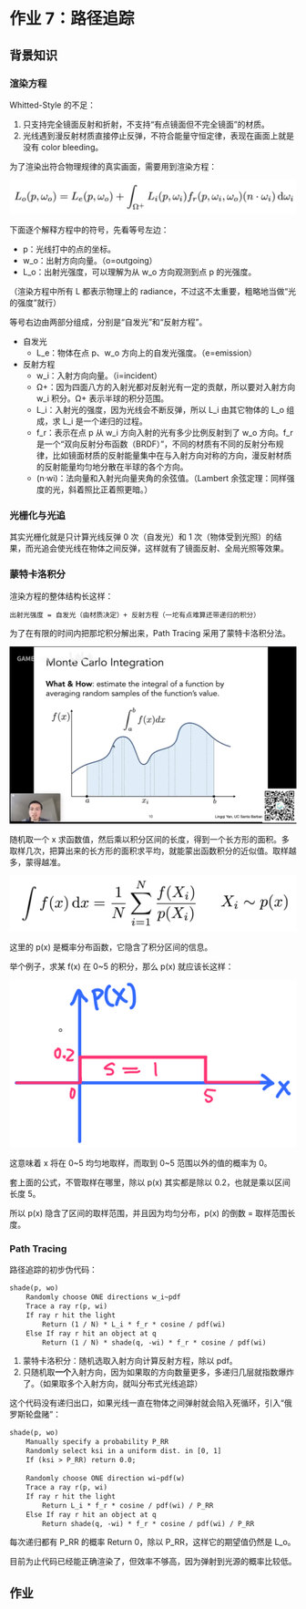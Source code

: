 # 作业 7：路径追踪

## 背景知识

### 渲染方程

Whitted-Style 的不足：

1. 只支持完全镜面反射和折射，不支持“有点镜面但不完全镜面”的材质。
2. 光线遇到漫反射材质直接停止反弹，不符合能量守恒定律，表现在画面上就是没有 color bleeding。

为了渲染出符合物理规律的真实画面，需要用到渲染方程：

![image-20240207195244215](README/image-20240207195244215.png)

下面逐个解释方程中的符号，先看等号左边：

- p：光线打中的点的坐标。
- w_o：出射方向向量。（o=outgoing）
- L_o：出射光强度，可以理解为从 w_o 方向观测到点 p 的光强度。

（渲染方程中所有 L 都表示物理上的 radiance，不过这不太重要，粗略地当做“光的强度”就行）

等号右边由两部分组成，分别是“自发光”和“反射方程”。

- 自发光
  - L_e：物体在点 p、w_o 方向上的自发光强度。（e=emission）
- 反射方程
  - w_i：入射方向向量。（i=incident）
  - Ω+：因为四面八方的入射光都对反射光有一定的贡献，所以要对入射方向 w_i 积分。Ω+ 表示半球的积分范围。
  - L_i：入射光的强度，因为光线会不断反弹，所以 L_i 由其它物体的 L_o 组成，求 L_i 是一个递归的过程。
  - f_r：表示在点 p 从 w_i 方向入射的光有多少比例反射到了 w_o 方向。f_r 是一个“双向反射分布函数（BRDF）”，不同的材质有不同的反射分布规律，比如镜面材质的反射能量集中在与入射方向对称的方向，漫反射材质的反射能量均匀地分散在半球的各个方向。
  - (n·wi)：法向量和入射光向量夹角的余弦值。（Lambert 余弦定理：同样强度的光，斜着照比正着照更暗。）

### 光栅化与光追

其实光栅化就是只计算光线反弹 0 次（自发光）和 1 次（物体受到光照）的结果，而光追会使光线在物体之间反弹，这样就有了镜面反射、全局光照等效果。

### 蒙特卡洛积分

渲染方程的整体结构长这样：

```
出射光强度 = 自发光（由材质决定）+ 反射方程（一坨有点难算还带递归的积分）
```

为了在有限的时间内把那坨积分解出来，Path Tracing 采用了蒙特卡洛积分法。

![image-20240204120905496](README/image-20240204120905496.png)

随机取一个 x 求函数值，然后乘以积分区间的长度，得到一个长方形的面积。多取样几次，把算出来的长方形的面积求平均，就能蒙出函数积分的近似值。取样越多，蒙得越准。

![image-20240204120722257](README/image-20240204120722257.png)

这里的 p(x) 是概率分布函数，它隐含了积分区间的信息。

举个例子，求某 f(x) 在 0~5 的积分，那么 p(x) 就应该长这样：

![image-20240204130055353](README/image-20240204130055353.png)

这意味着 x 将在 0~5 均匀地取样，而取到 0~5 范围以外的值的概率为 0。

套上面的公式，不管取样在哪里，除以 p(x) 其实都是除以 0.2，也就是乘以区间长度 5。

所以 p(x) 隐含了区间的取样范围，并且因为均匀分布，p(x) 的倒数 = 取样范围长度。

### Path Tracing

路径追踪的初步伪代码：

```pseudocode
shade(p, wo)
    Randomly choose ONE directions w_i~pdf
    Trace a ray r(p, wi)
    If ray r hit the light
        Return (1 / N) * L_i * f_r * cosine / pdf(wi)
    Else If ray r hit an object at q
        Return (1 / N) * shade(q, -wi) * f_r * cosine / pdf(wi)
```

1. 蒙特卡洛积分：随机选取入射方向计算反射方程，除以 pdf。
2. 只随机取**一个**入射方向，因为如果取的方向数量更多，多递归几层就指数爆炸了。（如果取多个入射方向，就叫分布式光线追踪）

这个代码没有递归出口，如果光线一直在物体之间弹射就会陷入死循环，引入“俄罗斯轮盘赌”：

```pseudocode
shade(p, wo)
    Manually specify a probability P_RR
    Randomly select ksi in a uniform dist. in [0, 1]
    If (ksi > P_RR) return 0.0;
    
    Randomly choose ONE direction wi~pdf(w)
    Trace a ray r(p, wi)
    If ray r hit the light
        Return L_i * f_r * cosine / pdf(wi) / P_RR
    Else If ray r hit an object at q
        Return shade(q, -wi) * f_r * cosine / pdf(wi) / P_RR
```

每次递归都有 P_RR 的概率 Return 0，除以 P_RR，这样它的期望值仍然是 L_o。

目前为止代码已经能正确渲染了，但效率不够高，因为弹射到光源的概率比较低。



## 作业

